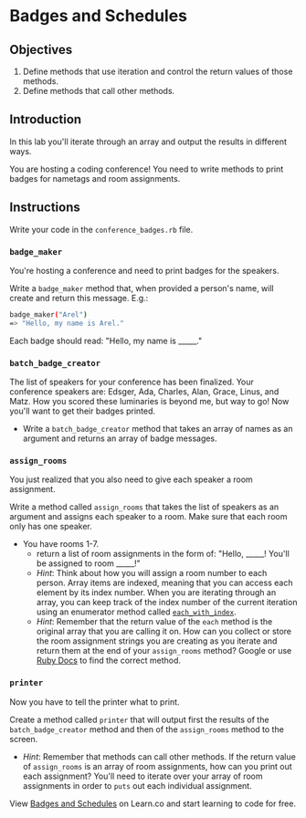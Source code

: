 # Badges and Schedules

## Objectives

1. Define methods that use iteration and control the return values of those methods.
2. Define methods that call other methods.

## Introduction

In this lab you'll iterate through an array and output the results in different ways.

You are hosting a coding conference! You need to write methods to print badges for nametags and room assignments.

## Instructions

Write your code in the `conference_badges.rb` file.

### `badge_maker`

You're hosting a conference and need to print badges for the speakers. 

Write a `badge_maker` method that, when provided a person's name, will create and return this message. E.g.:

```bash
badge_maker("Arel")
=> "Hello, my name is Arel."
```

Each badge should read: "Hello, my name is _____." 

### `batch_badge_creator`

The list of speakers for your conference has been finalized. Your conference speakers are: Edsger, Ada, Charles, Alan, Grace, Linus, and Matz. How you scored these luminaries is beyond me, but way to go! Now you'll want to get their badges printed.

  * Write a `batch_badge_creator` method that takes an array of names as an argument and returns an array of badge messages.

### `assign_rooms`

You just realized that you also need to give each speaker a room assignment.

Write a method called `assign_rooms` that takes the list of speakers as an argument and assigns each speaker to a room. Make sure that each room only has one speaker.

* You have rooms 1-7.
  * return a list of room assignments in the form of: "Hello, \_\_\_\_\_! You'll be assigned to room \_\_\_\_\_!"
  * *Hint*: Think about how you will assign a room number to each person. Array items are indexed, meaning that you can access each element by its index number. When you are iterating through an array, you can keep track of the index number of the current iteration using an enumerator method called [`each_with_index`](http://ruby-doc.org/core-2.2.2/Enumerable.html#method-i-each_with_index).
  * *Hint*: Remember that the return value of the `each` method is the original array that you are calling it on. How can you collect or store the room assignment strings you are creating as you iterate and return them at the end of your `assign_rooms` method? Google or use [Ruby Docs](http://docs.ruby-lang.org/en/2.0.0/Enumerable.html) to find the correct method.

### `printer`

Now you have to tell the printer what to print. 

Create a method called `printer` that will output first the results of the `batch_badge_creator` method and then of the `assign_rooms` method to the screen.

  * *Hint*: Remember that methods can call other methods. If the return value of `assign_rooms` is an array of room assignments, how can you print out each assignment? You'll need to iterate over your array of room assignments in order to `puts` out each individual assignment.

<p data-visibility='hidden'>View <a href='https://learn.co/lessons/badges-and-schedules' title='Badges and Schedules'>Badges and Schedules</a> on Learn.co and start learning to code for free.</p>
